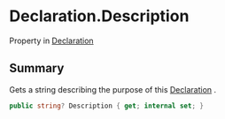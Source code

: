 # Declaration.Description

Property in [Declaration](/docs/api/csharp/yarn.compiler.declaration.md)

## Summary


Gets a string describing the purpose of this  <a href="yarn.compiler.declaration.md">Declaration</a> .


```csharp
public string? Description { get; internal set; }
```


